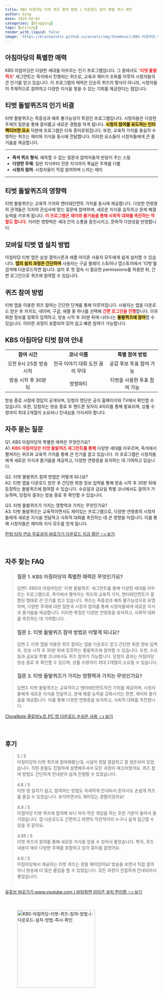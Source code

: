 ```yaml
---
title: KBS 아침마당 티벗 퀴즈 참여 방법 | 다운로드 설치 방법 즉시 확인
author: bing
date: 2025-02-02
categories: [Blogging]
tags: [writing]
render_with_liquid: false
image: 'https://blackassets.github.io/assets/img/thumbnail/KBS-아침마당-티벗-퀴즈-참여-방법-|-다운로드-설치-방법-즉시-확인.webp'
---
```



<h2 id='아침마당의 특별한 매력'>아침마당의 특별한 매력</h2>

<p>KBS 아침마당은 다양한 세대를 아우르는 인기 프로그램입니다. 그 중에서도 <b><span style="color: #ee2323;">'티벗 돌발퀴즈'</span></b> 세그먼트는 즉석에서 진행되는 퀴즈로, 교육과 재미가 조화를 이루어 시청자들의 큰 인기를 얻고 있습니다. 이 프로그램의 매력은 단순히 퀴즈의 형식이 아니라, 시청자들이 주체적으로 참여하고 다양한 지식을 쌓을 수 있는 기회를 제공한다는 점입니다.</p>

<h2 id='티벗 돌발퀴즈의 인기 비결'>티벗 돌발퀴즈의 인기 비결</h2>

<p>티벗 돌발퀴즈는 즉흥성과 예측 불가능성이 특징인 프로그램입니다. 시청자들은 다양한 주제의 질문을 통해 흥미롭고 새로운 경험을 하게 됩니다. <b><span style="background-color: #ffe066;">시청자 참여를 유도하는 인터랙티브한 요소</span></b> 덕분에 프로그램은 더욱 흥미로워집니다. 또한, 교육적 가치를 충실히 수행하는 퀴즈는 재미와 지식을 동시에 전달합니다. 이러한 요소들이 시청자들에게 큰 즐거움을 제공합니다.</p>

<hr />

<ul>
    <li><b>즉석 퀴즈 형식</b>: 예측할 수 없는 질문과 참여자들의 반응이 주는 스릴</li>
    <li><b>다양한 주제</b>: 일반 지식부터 전문 지식까지 폭넓은 주제를 다룸</li>
    <li><b>시청자 참여</b>: 시청자들이 직접 참여하며 느끼는 재미</li>
</ul>

<hr />

<h2 id='티벗 돌발퀴즈의 영향력'>티벗 돌발퀴즈의 영향력</h2>

<p>티벗 돌발퀴즈는 교육적 가치와 엔터테인먼트 가치를 동시에 제공합니다. 다양한 연령층의 관객들은 각자의 관심사에 맞는 질문에 참여하며, 새로운 지식을 습득하고 문제 해결 능력을 키우게 됩니다. <b><span style="color: #ee2323;">이 프로그램은 재미와 즐거움을 통해 사회적 대화를 촉진하는 역할도 합니다.</span></b> 이러한 영향력은 세대 간의 소통을 증진시키고, 문화적 다양성을 반영합니다.</p>

<h2 id='모바일 티벗 앱 설치 방법'>모바일 티벗 앱 설치 방법</h2>

<p>아침마당 티벗 앱은 삼성 갤럭시폰과 애플 아이폰 사용자 모두에게 쉽게 설치할 수 있습니다. <b><span style="background-color: #ffe066;">앱의 설치 과정은 간단하며</span></b> 사용자는 구글 플레이 스토어나 앱스토어에서 '티벗'를 검색해 다운로드하면 됩니다. 설치 후 첫 접속 시 필요한 permissions를 허용한 뒤, 간편 로그인으로 퀴즈에 참여할 수 있습니다.</p>

<h2 id='퀴즈 참여 방법'>퀴즈 참여 방법</h2>

<p>티벗 앱을 이용한 퀴즈 참여는 간단한 단계를 통해 이루어집니다. 사용자는 앱을 다운로드 받은 후 카카오, 네이버, 구글, 애플 중 하나를 선택해 <b><span style="color: #ee2323;">간편 로그인을 진행</span></b>합니다. 이후 회원 정보를 정확히 입력하고, 방송 시작 후 30분 뒤에 나타나는 <b><span style="background-color: #ffe066;">돌발퀴즈에 참여</span></b>할 수 있습니다. 이러한 과정이 포함되어 있어 쉽고 빠른 참여가 가능합니다.</p>

<h2 id='KBS 아침마당 티벗 참여 안내'>KBS 아침마당 티벗 참여 안내</h2>

<table>
    <tr>
        <td style="text-align: center; height: 17px;"><b>참여 시간</b></td>
        <td style="text-align: center; height: 17px;"><b>코너 이름</b></td>
        <td style="text-align: center; height: 17px;"><b>특별 참여 방법</b></td>
    </tr>
    <tr>
        <td style="text-align: center; height: 17px;">오전 8시 25분 방송 시작</td>
        <td style="text-align: center; height: 17px;">전국 이야기 대회 도전 꿈의 무대</td>
        <td style="text-align: center; height: 17px;">공감 후보 투표 참여 가능</td>
    </tr>
    <tr>
        <td style="text-align: center; height: 17px;">방송 시작 후 30분 뒤</td>
        <td style="text-align: center; height: 17px;">쌍쌍파티</td>
        <td style="text-align: center; height: 17px;">티벗을 사용한 투표 참여 가능</td>
    </tr>
</table>

<p>방송 종료 시점에 정답이 공개되며, 당첨자 명단은 공식 홈페이지와 TV에서 확인할 수 있습니다. 또한, 당첨자는 방송 종료 후 핸드폰 뒷자리 4자리를 통해 발표되며, 상품 수령까지 최대 2개월이 소요되니 인내심을 가지셔야 합니다.</p>

<h2 id='자주 묻는 질문'>자주 묻는 질문</h2>

<p>Q1. KBS 아침마당의 특별한 매력은 무엇인가요?<br> A1. <b><span style="color: #ee2323;">KBS 아침마당은 티벗 돌발퀴즈 세그먼트를 통해</span></b> 다양한 세대를 아우르며, 즉석에서 펼쳐지는 퀴즈와 교육적 가치를 통해 큰 인기를 끌고 있습니다. 이 프로그램은 시청자들에게 새로운 지식과 즐거움을 제공하고, 다양한 연령층을 유치하는 데 기여하고 있습니다.</p>

<p>Q2. 티벗 돌발퀴즈 참여 방법은 어떻게 되나요?<br> A2. 티벗 앱을 다운로드 받은 후 간단한 회원 정보 입력을 통해 방송 시작 후 30분 뒤에 등장하는 돌발퀴즈에 참여할 수 있습니다. 수요일과 금요일 특별 코너에서도 참여가 가능하며, 당첨자 결과는 방송 종료 후 확인할 수 있습니다.</p>

<p>Q3. 티벗 돌발퀴즈가 가지는 영향력과 가치는 무엇인가요?<br> A3. 티벗 돌발퀴즈는 교육적이면서도 재미있는 프로그램으로, 다양한 연령층의 시청자들에게 새로운 지식을 전달하고 사회적 대화를 촉진하는 데 큰 영향을 미칩니다. 이를 통해 시청자들은 재미와 지식 모두를 얻게 됩니다.</p>


<p><a class="click-button" title="한컴 타자 연습 무료설치 바로가기 다운로드 지금 확인" href="https://blackassets.github.io/posts/%ED%95%9C%EC%BB%B4-%ED%83%80%EC%9E%90-%EC%97%B0%EC%8A%B5-%EB%AC%B4%EB%A3%8C%EC%84%A4%EC%B9%98-%EB%B0%94%EB%A1%9C%EA%B0%80%EA%B8%B0-%EB%8B%A4%EC%9A%B4%EB%A1%9C%EB%93%9C-%EC%A7%80%EA%B8%88-%ED%99%95%EC%9D%B8/" rel="dofollow">한컴 타자 연습 무료설치 바로가기 다운로드 지금 확인 👈 보기</a></p><br>
<h2 id='자주_찾는_FAQ'>자주 찾는 FAQ</h2>
<div itemscope="" itemtype="https://schema.org/FAQPage">
<blockquote>
<div itemscope="" itemprop="mainEntity" itemtype="https://schema.org/Question">
<h3 itemprop="name">질문 1. KBS 아침마당의 특별한 매력은 무엇인가요?</h3>
<div itemscope="" itemprop="acceptedAnswer" itemtype="https://schema.org/Answer">
<span itemprop="text">
<p>답변1. KBS의 아침마당은 '티벗 돌발퀴즈' 세그먼트를 통해 다양한 세대를 아우르는 프로그램으로, 즉석에서 펼쳐지는 퀴즈와 교육적 가치, 엔터테인먼트가 결합된 형태로 큰 인기를 얻고 있습니다. 퀴즈는 즉흥성과 예측 불가능성으로 유명하며, 다양한 주제에 대한 질문과 시청자 참여를 통해 시청자들에게 새로운 지식과 즐거움을 제공합니다. 이러한 특징은 다양한 연령층을 유치하고, 사회적 대화를 촉진하는 데 기여합니다.</p>
</span>
</div>
</div>
<div itemscope="" itemprop="mainEntity" itemtype="https://schema.org/Question">
<h3 itemprop="name">질문 2. 티벗 돌발퀴즈 참여 방법은 어떻게 되나요?</h3>
<div itemscope="" itemprop="acceptedAnswer" itemtype="https://schema.org/Answer">
<span itemprop="text">
<p>답변 2. 티벗 앱을 이용한 퀴즈 참여는 앱을 다운로드 받고 간단한 회원 정보 입력 후, 방송 시작 후 30분 뒤에 등장하는 돌발퀴즈에 참여할 수 있습니다. 또한, 수요일과 금요일 특별 코너에서도 퀴즈 참여가 가능합니다. 당첨자 결과는 아침마당 방송 종료 후 확인할 수 있으며, 상품 수령까지 최대 2개월이 소요될 수 있습니다.</p>
</span>
</div>
</div>
<div itemscope="" itemprop="mainEntity" itemtype="https://schema.org/Question">
<h3 itemprop="name">질문 3. 티벗 돌발퀴즈가 가지는 영향력과 가치는 무엇인가요?</h3>
<div itemscope="" itemprop="acceptedAnswer" itemtype="https://schema.org/Answer">
<span itemprop="text">
<p>답변3. 티벗 돌발퀴즈는 교육적이고 엔터테인먼트적인 가치를 제공하며, 시청자들에게 새로운 지식을 전달하고, 문제 해결 능력을 강화시키는 한편, 재미와 즐거움을 제공합니다. 이를 통해 다양한 연령층을 유치하고, 사회적 대화를 촉진합니다.</p>
</span>
</div>
</div>
</blockquote>
</div>
<p><a class="click-button" title="ClovaNote 클로바노트 PC 앱 다운로드 손쉬운 사용" href="https://blackassets.github.io/posts/ClovaNote-%ED%81%B4%EB%A1%9C%EB%B0%94%EB%85%B8%ED%8A%B8-PC-%EC%95%B1-%EB%8B%A4%EC%9A%B4%EB%A1%9C%EB%93%9C-%EC%86%90%EC%89%AC%EC%9A%B4-%EC%82%AC%EC%9A%A9/" rel="dofollow">ClovaNote 클로바노트 PC 앱 다운로드 손쉬운 사용 👈 보기</a></p><br>
<h2 id='후기'>후기</h2>
<div itemscope itemtype="https://schema.org/Product">
  <blockquote>
  <div itemprop="review" itemscope itemtype="https://schema.org/Review">
      <div itemprop="reviewRating" itemscope itemtype="https://schema.org/Rating"> <span itemprop="ratingValue">5</span> / <span itemprop="bestRating">5</span> </div>
      <span itemprop="reviewBody">아침마당의 티벗 퀴즈에 참여해봤는데, 시설이 정말 깔끔하고 잘 정돈되어 있었습니다. 직원 분들도 친절하게 설명해주셔서 모든 과정이 매끄러웠어요. 퀴즈 참여 방법도 간단하게 안내받아 쉽게 진행할 수 있었습니다.</span>
  </div>
  <br>
  <div itemprop="review" itemscope itemtype="https://schema.org/Review">
      <div itemprop="reviewRating" itemscope itemtype="https://schema.org/Rating"> <span itemprop="ratingValue">4.8</span> / <span itemprop="bestRating">5</span> </div>
      <span itemprop="reviewBody">티벗 앱 설치가 쉽고, 참여하는 방법도 자세하게 안내되서 혼자서도 손쉽게 퀴즈를 즐길 수 있었습니다. 유익하면서도 재미있는 경험이었어요!</span>
  </div>
  <br>
  <div itemprop="review" itemscope itemtype="https://schema.org/Review">
      <div itemprop="reviewRating" itemscope itemtype="https://schema.org/Rating"> <span itemprop="ratingValue">4.9</span> / <span itemprop="bestRating">5</span> </div>
      <span itemprop="reviewBody">아침마당 티벗 퀴즈에 참여해 보니 마치 작은 게임을 하는 듯한 기분이 들어서 즐거웠습니다. 앱 다운로드도 간편하고 화면이 직관적이라 누구나 쉽게 접근할 수 있을 것 같아요.</span>
  </div>
  <br>
  <div itemprop="review" itemscope itemtype="https://schema.org/Review">
      <div itemprop="reviewRating" itemscope itemtype="https://schema.org/Rating"> <span itemprop="ratingValue">4.95</span> / <span itemprop="bestRating">5</span> </div>
      <span itemprop="reviewBody">티벗 퀴즈의 참여를 통해 새로운 지식을 얻을 수 있어서 좋았습니다. 특히, 퀴즈 내용이 매우 다양한 주제를 포함하고 있어 흥미를 끌었어요.</span>
  </div>
  <br>
  <div itemprop="review" itemscope itemtype="https://schema.org/Review">
      <div itemprop="reviewRating" itemscope itemtype="https://schema.org/Rating"> <span itemprop="ratingValue">4.9</span> / <span itemprop="bestRating">5</span> </div>
      <span itemprop="reviewBody">아침마당에서 제공하는 티벗 퀴즈는 정말 재미있어요! 방송을 보면서 직접 참여하니 방송에 더 많은 몰입을 할 수 있었습니다. 모든 과정이 친절하게 안내되어서 좋았습니다.</span>
  </div>
  <br>
  </blockquote>
</div>
<p><a class="click-button" title="유튜브 바로가기 www.youtube.comㅣ바탕화면 아이콘 설치 편리함" href="https://blackassets.github.io/posts/%EC%9C%A0%ED%8A%9C%EB%B8%8C-%EB%B0%94%EB%A1%9C%EA%B0%80%EA%B8%B0-www.youtube.com%E3%85%A3%EB%B0%94%ED%83%95%ED%99%94%EB%A9%B4-%EC%95%84%EC%9D%B4%EC%BD%98-%EC%84%A4%EC%B9%98-%ED%8E%B8%EB%A6%AC%ED%95%A8/" rel="dofollow">유튜브 바로가기 www.youtube.comㅣ바탕화면 아이콘 설치 편리함 👈 보기</a></p><br>
<figure class="image"><img src="https://blackassets.github.io/assets/img/thumbnail/KBS-아침마당-티벗-퀴즈-참여-방법-|-다운로드-설치-방법-즉시-확인.webp" alt="KBS-아침마당-티벗-퀴즈-참여-방법-|-다운로드-설치-방법-즉시-확인" width="256" height="256"></figure>